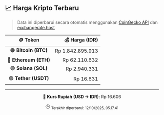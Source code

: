 

<!-- HARGA_KRIPTO -->
## 📈 Harga Kripto Terbaru

> Data ini diperbarui secara otomatis menggunakan [CoinGecko API](https://www.coingecko.com/) dan [exchangerate.host](https://exchangerate.host/)

<div align="center">

| 🪙 Token | 💰 Harga (IDR) |
|:------:|---------------:|
| 🟠 **Bitcoin (BTC)**   | Rp 1.842.895.913 |
| 🔵 **Ethereum (ETH)**  | Rp 62.110.632 |
| 🟣 **Solana (SOL)**    | Rp 2.940.331 |
| 🟢 **Tether (USDT)**   | Rp 16.631 |

---

💱 **Kurs Rupiah (USD → IDR)**: Rp 16.606

🕒 <sub>Terakhir diperbarui: 12/10/2025, 05.17.41</sub>

</div>
<!-- /HARGA_KRIPTO -->